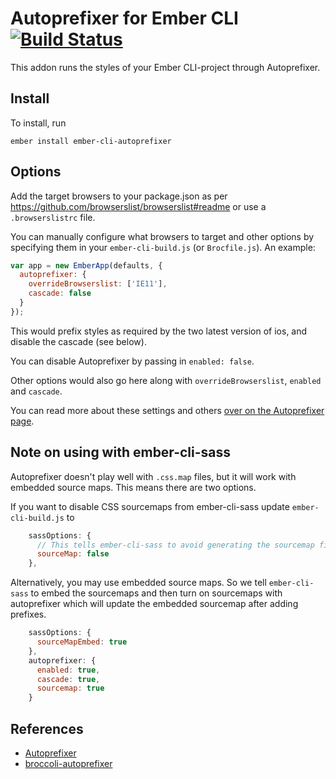 # Autoprefixer for Ember CLI [![Build Status](https://travis-ci.org/kimroen/ember-cli-autoprefixer.svg?branch=master)](https://travis-ci.org/kimroen/ember-cli-autoprefixer)
This addon runs the styles of your Ember CLI-project through
Autoprefixer.

## Install
To install, run

```
ember install ember-cli-autoprefixer
```

## Options
Add the target browsers to your package.json as per https://github.com/browserslist/browserslist#readme or use a `.browserslistrc` file.

You can manually configure what browsers to target and other options by
specifying them in your `ember-cli-build.js` (or `Brocfile.js`). An example:

```js
var app = new EmberApp(defaults, {
  autoprefixer: {
    overrideBrowserslist: ['IE11'],
    cascade: false
  }
});
```

This would prefix styles as required by the two latest version of ios, and disable the cascade (see below).

You can disable Autoprefixer by passing in `enabled: false`.

Other options would also go here along with `overrideBrowserslist`, `enabled` and `cascade`.

You can read more about these settings and others [over on the Autoprefixer page](https://github.com/postcss/autoprefixer#options).

## Note on using with ember-cli-sass

Autoprefixer doesn't play well with `.css.map` files, but it will work with embedded source maps. This means there are two options.

If you want to disable CSS sourcemaps from ember-cli-sass update `ember-cli-build.js` to 

```js
    sassOptions: {
      // This tells ember-cli-sass to avoid generating the sourcemap file (like vendor.css.map)
      sourceMap: false
    },
```

Alternatively, you may use embedded source maps.  So we tell `ember-cli-sass` to embed the sourcemaps and then turn on sourcemaps with autoprefixer which will update the embedded sourcemap after adding prefixes.

```js
    sassOptions: {
      sourceMapEmbed: true
    },
    autoprefixer: {
      enabled: true,
      cascade: true,
      sourcemap: true
    }
```

## References
- [Autoprefixer](https://github.com/postcss/autoprefixer)
- [broccoli-autoprefixer](https://github.com/sindresorhus/broccoli-autoprefixer)
